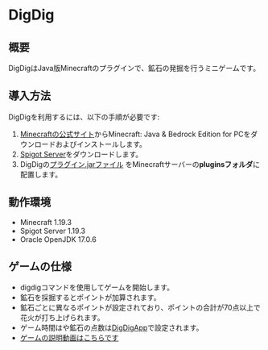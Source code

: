 # DigDig　　 
## 概要　　 
DigDigはJava版Minecraftのプラグインで、鉱石の発掘を行うミニゲームです。
## 導入方法
DigDigを利用するには、以下の手順が必要です:
1. [Minecraftの公式サイト](https://www.minecraft.net/ja-jp)からMinecraft: Java & Bedrock Edition for PCをダウンロードおよびインストールします。
2. [Spigot Server](https://getbukkit.org/)をダウンロードします。
3. DigDigの[プラグイン.jarファイル](https://github.com/tai442/DigDig/blob/main/build/libs/DigDig-1.0-SNAPSHOT-all.jar)
   をMinecraftサーバーの**pluginsフォルダ**に配置します。
## 動作環境 
- Minecraft 1.19.3
- Spigot Server 1.19.3
- Oracle OpenJDK 17.0.6
## ゲームの仕様 
- digdigコマンドを使用してゲームを開始します。
- 鉱石を採掘するとポイントが加算されます。
- 鉱石ごとに異なるポイントが設定されており、ポイントの合計が70点以上で花火が打ち上げられます。
- ゲーム時間はや鉱石の点数は[DigDigApp](https://github.com/tai442/DigDigApp.git)で設定されます。
- [ゲームの説明動画はこちらです](https://youtu.be/WqAqVxleHys)
